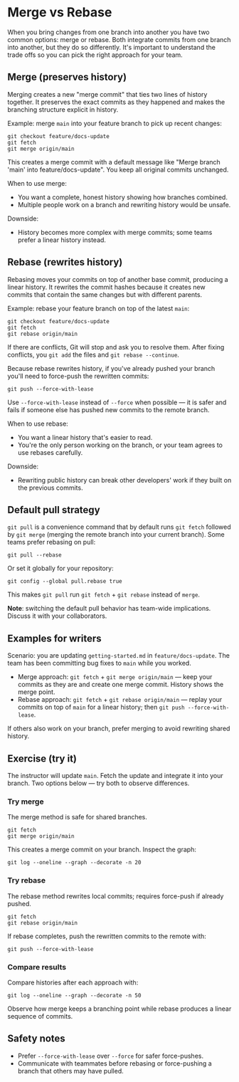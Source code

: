 # Merge vs Rebase

When you bring changes from one branch into another you have two common options:
merge or rebase. Both integrate commits from one branch into another, but they
do so differently. It's important to understand the trade offs so you can pick
the right approach for your team.

## Merge (preserves history)

Merging creates a new "merge commit" that ties two lines of history together. It
preserves the exact commits as they happened and makes the branching structure
explicit in history.

Example: merge `main` into your feature branch to pick up recent changes:

```
git checkout feature/docs-update
git fetch
git merge origin/main
```

This creates a merge commit with a default message like "Merge branch 'main'
into feature/docs-update". You keep all original commits unchanged.

When to use merge:

- You want a complete, honest history showing how branches combined.
- Multiple people work on a branch and rewriting history would be unsafe.

Downside:

- History becomes more complex with merge commits; some teams prefer a linear
  history instead.

## Rebase (rewrites history)

Rebasing moves your commits on top of another base commit, producing a linear
history. It rewrites the commit hashes because it creates new commits that
contain the same changes but with different parents.

Example: rebase your feature branch on top of the latest `main`:

```
git checkout feature/docs-update
git fetch
git rebase origin/main
```

If there are conflicts, Git will stop and ask you to resolve them. After fixing
conflicts, you `git add` the files and `git rebase --continue`.

Because rebase rewrites history, if you've already pushed your branch you'll
need to force-push the rewritten commits:

```
git push --force-with-lease
```

Use `--force-with-lease` instead of `--force` when possible — it is safer and
fails if someone else has pushed new commits to the remote branch.

When to use rebase:

- You want a linear history that's easier to read.
- You're the only person working on the branch, or your team agrees to use
  rebases carefully.

Downside:

- Rewriting public history can break other developers' work if they built on the
  previous commits.

## Default pull strategy

`git pull` is a convenience command that by default runs `git fetch` followed by
`git merge` (merging the remote branch into your current branch). Some teams
prefer rebasing on pull:

```
git pull --rebase
```

Or set it globally for your repository:

```
git config --global pull.rebase true
```

This makes `git pull` run `git fetch` + `git rebase` instead of `merge`.

**Note**: switching the default pull behavior has team-wide implications.
Discuss it with your collaborators.

## Examples for writers

Scenario: you are updating `getting-started.md` in `feature/docs-update`. The
team has been committing bug fixes to `main` while you worked.

- Merge approach: `git fetch` + `git merge origin/main` — keep your commits as
  they are and create one merge commit. History shows the merge point.
- Rebase approach: `git fetch` + `git rebase origin/main` — replay your commits
  on top of `main` for a linear history; then `git push --force-with-lease`.

If others also work on your branch, prefer merging to avoid rewriting shared
history.

## Exercise (try it)

The instructor will update `main`. Fetch the update and integrate it into your
branch. Two options below — try both to observe differences.

### Try merge

The merge method is safe for shared branches.

```
git fetch
git merge origin/main
```

This creates a merge commit on your branch. Inspect the graph:

```
git log --oneline --graph --decorate -n 20
```

### Try rebase

The rebase method rewrites local commits; requires force-push if already pushed.

```
git fetch
git rebase origin/main
```

If rebase completes, push the rewritten commits to the remote with:

```
git push --force-with-lease
```

### Compare results

Compare histories after each approach with:

```
git log --oneline --graph --decorate -n 50
```

Observe how merge keeps a branching point while rebase produces a linear
sequence of commits.

## Safety notes

- Prefer `--force-with-lease` over `--force` for safer force-pushes.
- Communicate with teammates before rebasing or force-pushing a branch that
  others may have pulled.
